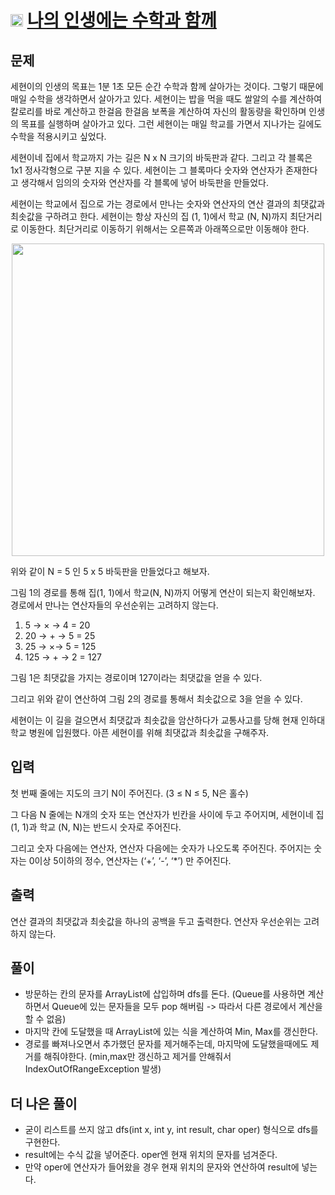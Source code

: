 # <img src="https://d2gd6pc034wcta.cloudfront.net/tier/11.svg" class="solvedac-tier" width = 20> [나의 인생에는 수학과 함께](https://www.acmicpc.net/problem/17265)

## 문제
세현이의 인생의 목표는 1분 1초 모든 순간 수학과 함께 살아가는 것이다. 그렇기 때문에 매일 수학을 생각하면서 살아가고 있다. 세현이는 밥을 먹을 때도 쌀알의 수를 계산하여 칼로리를 바로 계산하고 한걸음 한걸음 보폭을 계산하여 자신의 활동량을 확인하며 인생의 목표를 실행하며 살아가고 있다.  그런 세현이는 매일 학교를 가면서 지나가는 길에도 수학을 적용시키고 싶었다.

세현이네 집에서 학교까지 가는 길은 N x N 크기의 바둑판과 같다. 그리고 각 블록은 1x1 정사각형으로 구분 지을 수 있다. 세현이는 그 블록마다 숫자와 연산자가 존재한다고 생각해서 임의의 숫자와 연산자를 각 블록에 넣어 바둑판을 만들었다.

세현이는 학교에서 집으로 가는 경로에서 만나는 숫자와 연산자의 연산 결과의 최댓값과 최솟값을 구하려고 한다. 세현이는 항상 자신의 집 (1, 1)에서 학교 (N, N)까지 최단거리로 이동한다. 최단거리로 이동하기 위해서는 오른쪽과 아래쪽으로만 이동해야 한다.

<p align="center"><img src = "https://upload.acmicpc.net/52b1ed3b-b434-4cb7-b532-ce8658764c08/-/preview/" width = 500></p>

위와 같이 N = 5 인 5 x 5 바둑판을 만들었다고 해보자.

그림 1의 경로를 통해 집(1, 1)에서 학교(N, N)까지 어떻게 연산이 되는지 확인해보자. 경로에서 만나는 연산자들의 우선순위는 고려하지 않는다.

1. 5 → × → 4 = 20
2. 20 → + → 5 = 25
3. 25 → ×→ 5 = 125
4. 125 → + → 2 = 127
 
그림 1은 최댓값을 가지는 경로이며 127이라는 최댓값을 얻을 수 있다.

그리고 위와 같이 연산하여 그림 2의 경로를 통해서 최솟값으로 3을 얻을 수 있다.

세현이는 이 길을 걸으면서 최댓값과 최솟값을 암산하다가 교통사고를 당해 현재 인하대학교 병원에 입원했다. 아픈 세현이를 위해 최댓값과 최솟값을 구해주자.

## 입력
첫 번째 줄에는 지도의 크기 N이 주어진다. (3 ≤ N ≤ 5, N은 홀수) 

그 다음 N 줄에는 N개의 숫자 또는 연산자가 빈칸을 사이에 두고 주어지며, 세현이네 집 (1, 1)과 학교 (N, N)는 반드시 숫자로 주어진다.

그리고 숫자 다음에는 연산자, 연산자 다음에는 숫자가 나오도록 주어진다. 주어지는 숫자는 0이상 5이하의 정수, 연산자는 (‘+’, ‘-’, ‘*’) 만 주어진다.

## 출력
연산 결과의 최댓값과 최솟값을 하나의 공백을 두고 출력한다. 연산자 우선순위는 고려하지 않는다.

## 풀이
 - 방문하는 칸의 문자를 ArrayList에 삽입하며 dfs를 돈다. (Queue를 사용하면 계산하면서 Queue에 있는 문자들을 모두 pop 해버림 -> 따라서 다른 경로에서 계산을 할 수 없음)
 - 마지막 칸에 도달했을 때 ArrayList에 있는 식을 계산하여 Min, Max를 갱신한다.
 - 경로를 빠져나오면서 추가했던 문자를 제거해주는데, 마지막에 도달했을때에도 제거를 해줘야한다. (min,max만 갱신하고 제거를 안해줘서 IndexOutOfRangeException 발생)

## 더 나은 풀이
 - 굳이 리스트를 쓰지 않고 dfs(int x, int y, int result, char oper) 형식으로 dfs를 구현한다.
 - result에는 수식 값을 넣어준다. oper엔 현재 위치의 문자를 넘겨준다.
 - 만약 oper에 연산자가 들어왔을 경우 현재 위치의 문자와 연산하여 result에 넣는다.
